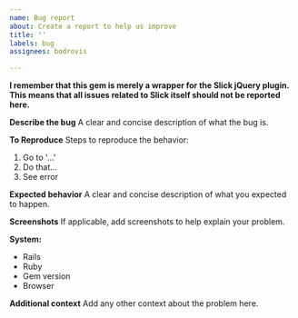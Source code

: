 ```yaml
---
name: Bug report
about: Create a report to help us improve
title: ''
labels: bug
assignees: bodrovis

---
```


**I remember that this gem is merely a wrapper for the Slick jQuery plugin. This means that all issues related to Slick itself should not be reported here.**

**Describe the bug**
A clear and concise description of what the bug is.

**To Reproduce**
Steps to reproduce the behavior:
1. Go to '...'
2. Do that...
3. See error

**Expected behavior**
A clear and concise description of what you expected to happen.

**Screenshots**
If applicable, add screenshots to help explain your problem.

**System:**
 - Rails
 - Ruby
 - Gem version
 - Browser

**Additional context**
Add any other context about the problem here.
